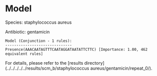 
# Model

Species: staphylococcus aureus

Antibiotic: gentamicin

```
Model (Conjunction - 1 rules):
------------------------------
Presence(AAACAATAGTTTCAATAGGATAATATTCTTC) [Importance: 1.00, 462 equivalent rules]

```

For details, please refer to the [results directory](../../../../../results/scm_b/staphylococcus aureus/gentamicin/repeat_0/).

